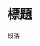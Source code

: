 <!DOCTYPE html>
<html>

<head>
    <meta charset="utf-8">
    <title>---</title>
</head>

<body>
    <h1>標題</h1>
    <p>段落</p>
</body>

</html>
